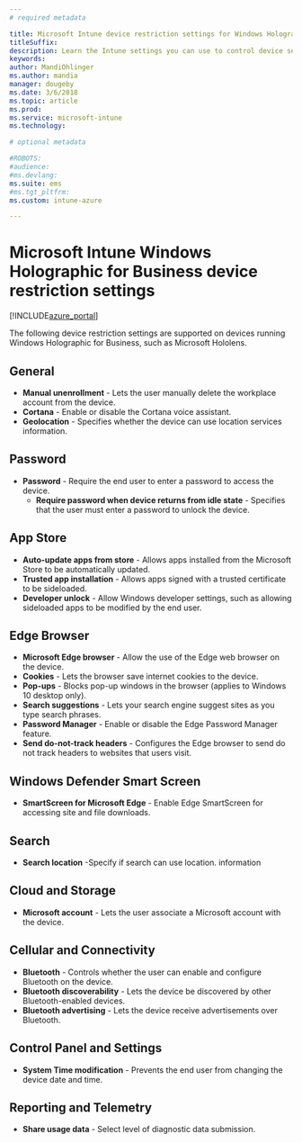 ```yaml
---
# required metadata

title: Microsoft Intune device restriction settings for Windows Holographic for Business
titleSuffix: 
description: Learn the Intune settings you can use to control device settings and functionality on devices running Windows Holographic for Business.
keywords:
author: MandiOhlinger
ms.author: mandia
manager: dougeby
ms.date: 3/6/2018
ms.topic: article
ms.prod:
ms.service: microsoft-intune
ms.technology:

# optional metadata

#ROBOTS:
#audience:
#ms.devlang:
ms.suite: ems
#ms.tgt_pltfrm:
ms.custom: intune-azure

---
```


# Microsoft Intune Windows Holographic for Business device restriction settings

[!INCLUDE[azure_portal](./includes/azure_portal.md)]

The following device restriction settings are supported on devices running Windows Holographic for Business, such as Microsoft Hololens.

## General

- **Manual unenrollment** - Lets the user manually delete the workplace account from the device.
- **Cortana** - Enable or disable the Cortana voice assistant.
- **Geolocation** - Specifies whether the device can use location services information.



## Password
- 	**Password** - Require the end user to enter a password to access the device.
	- 	**Require password when device returns from idle state** - Specifies that the user must enter a password to unlock the device.



## App Store

- 	**Auto-update apps from store** - Allows apps installed from the Microsoft Store to be automatically updated.
- 	**Trusted app installation** - Allows apps signed with a trusted certificate to be sideloaded.
- 	**Developer unlock** - Allow Windows developer settings, such as allowing sideloaded apps to be modified by the end user.

## Edge Browser

- 	**Microsoft Edge browser** - Allow the use of the Edge web browser on the device.
- 	**Cookies** - Lets the browser save internet cookies to the device.
- 	**Pop-ups** - Blocks pop-up windows in the browser (applies to Windows 10 desktop only).
- 	**Search suggestions** - Lets your search engine suggest sites as you type search phrases.
- 	**Password Manager** - Enable or disable the Edge Password Manager feature.
- **Send do-not-track headers** - Configures the Edge browser to send do not track headers to websites that users visit.

## Windows Defender Smart Screen

- **SmartScreen for Microsoft Edge** - Enable Edge SmartScreen for accessing site and file downloads.

## Search
- **Search location** -Specify if search can use location. information


## Cloud and Storage
- 	**Microsoft account** - Lets the user associate a Microsoft account with the device.

## Cellular and Connectivity

- 	**Bluetooth** - Controls whether the user can enable and configure Bluetooth on the device.
- 	**Bluetooth discoverability** - Lets the device be discovered by other Bluetooth-enabled devices.
- 	**Bluetooth advertising** - Lets the device receive advertisements over Bluetooth.

## Control Panel and Settings

- **System Time modification** - Prevents the end user from changing the device date and time.

## Reporting and Telemetry

- **Share usage data** - Select level of diagnostic data submission.